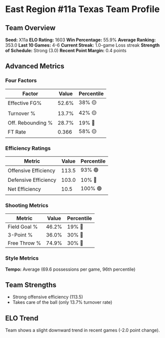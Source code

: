 # East Region #11a Texas Team Profile
## Team Overview
**Seed:** X11a
**ELO Rating:** 1603
**Win Percentage:** 55.9%
**Average Ranking:** 353.0
**Last 10 Games:** 4-6
**Current Streak:** 1.0-game Loss streak
**Strength of Schedule:** Strong (3.0)
**Recent Point Margin:** 0.4 points

## Advanced Metrics
### Four Factors
| Factor | Value | Percentile |
|--------|-------|------------|
| Effective FG% | 52.6% | 38% 🟡 |
| Turnover % | 13.7% | 42% 🟡 |
| Off. Rebounding % | 28.7% | 19% 🔴 |
| FT Rate | 0.366 | 58% 🟡 |

### Efficiency Ratings
| Metric | Value | Percentile |
|--------|-------|------------|
| Offensive Efficiency | 113.5 | 93% 🟢 |
| Defensive Efficiency | 103.0 | 10% 🔴 |
| Net Efficiency | 10.5 | 100% 🟢 |

### Shooting Metrics
| Metric | Value | Percentile |
|--------|-------|------------|
| Field Goal % | 46.2% | 19% 🔴 |
| 3-Point % | 36.0% | 30% 🔴 |
| Free Throw % | 74.9% | 30% 🔴 |

### Style Metrics
**Tempo:** Average (69.6 possessions per game, 96th percentile)

## Team Strengths
* Strong offensive efficiency (113.5)
* Takes care of the ball (only 13.7% turnover rate)

## ELO Trend
Team shows a slight downward trend in recent games (-2.0 point change).

